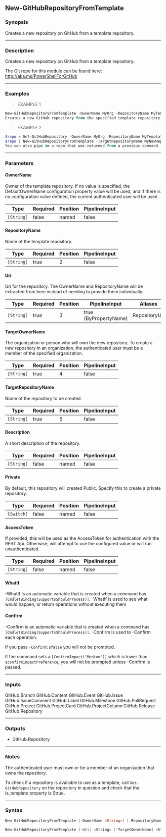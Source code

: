 New-GitHubRepositoryFromTemplate
--------------------------------

### Synopsis
Creates a new repository on GitHub from a template repository.

---

### Description

Creates a new repository on GitHub from a template repository.

The Git repo for this module can be found here: http://aka.ms/PowerShellForGitHub

---

### Examples
> EXAMPLE 1

```PowerShell
New-GitHubRepositoryFromTemplate -OwnerName MyOrg -RepositoryName MyTemplateRepo -TargetRepositoryName MyNewRepo -TargetOwnerName Me
Creates a new GitHub repository from the specified template repository.
```
> EXAMPLE 2

```PowerShell
$repo = Get-GitHubRepository -OwnerName MyOrg -RepositoryName MyTemplateRepo
$repo | New-GitHubRepositoryFromTemplate -TargetRepositoryName MyNewRepo -TargetOwnerName Me
You can also pipe in a repo that was returned from a previous command.
```

---

### Parameters
#### **OwnerName**
Owner of the template repository.
If no value is specified, the DefaultOwnerName configuration property value will be used,
and if there is no configuration value defined, the current authenticated user will be used.

|Type      |Required|Position|PipelineInput|
|----------|--------|--------|-------------|
|`[String]`|false   |named   |false        |

#### **RepositoryName**
Name of the template repository.

|Type      |Required|Position|PipelineInput|
|----------|--------|--------|-------------|
|`[String]`|true    |2       |false        |

#### **Uri**
Uri for the repository.
The OwnerName and RepositoryName will be extracted from here instead of needing to provide
them individually.

|Type      |Required|Position|PipelineInput        |Aliases      |
|----------|--------|--------|---------------------|-------------|
|`[String]`|true    |3       |true (ByPropertyName)|RepositoryUrl|

#### **TargetOwnerName**
The organization or person who will own the new repository.
To create a new repository in an organization, the authenticated user must be a member
of the specified organization.

|Type      |Required|Position|PipelineInput|
|----------|--------|--------|-------------|
|`[String]`|true    |4       |false        |

#### **TargetRepositoryName**
Name of the repository to be created.

|Type      |Required|Position|PipelineInput|
|----------|--------|--------|-------------|
|`[String]`|true    |5       |false        |

#### **Description**
A short description of the repository.

|Type      |Required|Position|PipelineInput|
|----------|--------|--------|-------------|
|`[String]`|false   |named   |false        |

#### **Private**
By default, this repository will created Public.  Specify this to create a private
repository.

|Type      |Required|Position|PipelineInput|
|----------|--------|--------|-------------|
|`[Switch]`|false   |named   |false        |

#### **AccessToken**
If provided, this will be used as the AccessToken for authentication with the
REST Api.  Otherwise, will attempt to use the configured value or will run unauthenticated.

|Type      |Required|Position|PipelineInput|
|----------|--------|--------|-------------|
|`[String]`|false   |named   |false        |

#### **WhatIf**
-WhatIf is an automatic variable that is created when a command has ```[CmdletBinding(SupportsShouldProcess)]```.
-WhatIf is used to see what would happen, or return operations without executing them
#### **Confirm**
-Confirm is an automatic variable that is created when a command has ```[CmdletBinding(SupportsShouldProcess)]```.
-Confirm is used to -Confirm each operation.

If you pass ```-Confirm:$false``` you will not be prompted.

If the command sets a ```[ConfirmImpact("Medium")]``` which is lower than ```$confirmImpactPreference```, you will not be prompted unless -Confirm is passed.

---

### Inputs
GitHub.Branch
GitHub.Content
GitHub.Event
GitHub.Issue
GitHub.IssueComment
GitHub.Label
GitHub.Milestone
GitHub.PullRequest
GitHub.Project
GitHub.ProjectCard
GitHub.ProjectColumn
GitHub.Release
GitHub.Repository

---

### Outputs
* GitHub.Repository

---

### Notes
The authenticated user must own or be a member of an organization that owns the repository.

To check if a repository is available to use as a template, call `Get-GitHubRepository` on the
repository in question and check that the is_template property is $true.

---

### Syntax
```PowerShell
New-GitHubRepositoryFromTemplate [-OwnerName <String>] [-RepositoryName] <String> [-TargetOwnerName] <String> [-TargetRepositoryName] <String> [-Description <String>] [-Private] [-AccessToken <String>] [-WhatIf] [-Confirm] [<CommonParameters>]
```
```PowerShell
New-GitHubRepositoryFromTemplate [-Uri] <String> [-TargetOwnerName] <String> [-TargetRepositoryName] <String> [-Description <String>] [-Private] [-AccessToken <String>] [-WhatIf] [-Confirm] [<CommonParameters>]
```
